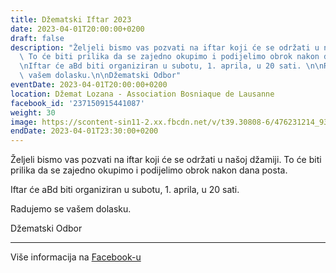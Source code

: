 ```yaml
---
title: Džematski Iftar 2023
date: 2023-04-01T20:00:00+0200
draft: false
description: "Željeli bismo vas pozvati na iftar koji će se održati u našoj džamiji.\
  \ To će biti prilika da se zajedno okupimo i podijelimo obrok nakon dana posta.\n\
  \nIftar će aBd biti organiziran u subotu, 1. aprila, u 20 sati. \n\nRadujemo se\
  \ vašem dolasku.\n\nDžematski Odbor"
eventDate: 2023-04-01T20:00:00+0200
location: Džemat Lozana - Association Bosniaque de Lausanne
facebook_id: '237150915441087'
weight: 30
image: https://scontent-sin11-2.xx.fbcdn.net/v/t39.30808-6/476231214_935500385377228_3500090740640109385_n.jpg?_nc_cat=101&ccb=1-7&_nc_sid=9e60e4&_nc_eui2=AeEpQM0w_m1mmc9EoqfuSNIZbO9i1CDbnqZs72LUINuepkuQ2l7A20VcgWHPQiToBDXqJcTR_bkqqePFLEev9xBW&_nc_ohc=pc4B3qVutfwQ7kNvwG2fxId&_nc_oc=AdmF1HiAwrj5Ke5jx5zGq6sMsKEnraJ9XhU27dXm20dajEPtuE62qiWux6q-7MqPk7I&_nc_zt=23&_nc_ht=scontent-sin11-2.xx&edm=ABTKTjYEAAAA&_nc_gid=ScxEkfPHpOW_leFc2Iy9zQ&oh=00_AfFXETROxd2iOYvPyQ_MSupYjparAihn5Id9HeLsjOhQ_A&oe=68176F5A
endDate: 2023-04-01T23:30:00+0200
---
```


Željeli bismo vas pozvati na iftar koji će se održati u našoj džamiji. To će biti prilika da se zajedno okupimo i podijelimo obrok nakon dana posta.

Iftar će aBd biti organiziran u subotu, 1. aprila, u 20 sati. 

Radujemo se vašem dolasku.

Džematski Odbor

---

Više informacija na [Facebook-u](https://facebook.com/events/237150915441087)